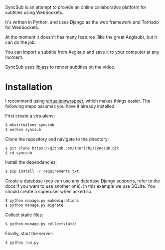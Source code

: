 SyncSub is an attempt to provide an online collaborative platform for subtitles using WebSockets.

It's written in Python, and uses Django as the web framework and Tornado for WebSockets.

At the moment it doesn't has many features (like the great Aegisub), but it can do the job.

You can import a subtitle from Aegisub and save it to your computer at any moment.

SyncSub uses [libjass](https://github.com/Arnavion/libjass) to render subtitles on the video.


# Installation

I recommend using [virtualenvwrapper](https://virtualenvwrapper.readthedocs.org/en/latest/), which makes things easier. The following steps assumes you have it already installed.


First create a virtualenv:

```bash
$ mkvirtualenv syncsub
$ workon syncsub
```

Clone the repository and navigate to the directory:

```bash
$ git clone https://github.com/inorichi/syncsub.git
$ cd syncsub
```

Install the dependencies:

```bash
$ pip install -r requirements.txt
```

Create a database (you can use any database Django supports, refer to the docs if you want to use another one). In this example we use SQLite. You should create a superuser when asked so.

```bash
$ python manage.py makemigrations
$ python manage.py migrate
```

Collect static files:

```bash
$ python manage.py collectstatic
```

Finally, start the server:

```bash
$ python run.py
```
